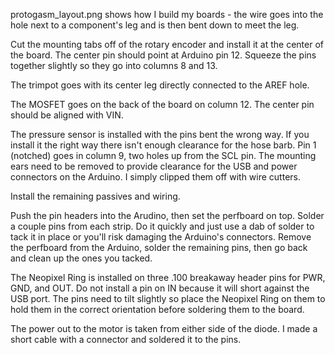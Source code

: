 protogasm_layout.png shows how I build my boards - the wire goes into the hole
next to a component's leg and is then bent down to meet the leg.

Cut the mounting tabs off of the rotary encoder and install it at the center of
the board.  The center pin should point at Arduino pin 12.  Squeeze the pins
together slightly so they go into columns 8 and 13.

The trimpot goes with its center leg directly connected to the AREF hole.

The MOSFET goes on the back of the board on column 12.  The center pin should be
aligned with VIN.

The pressure sensor is installed with the pins bent the wrong way.  If you
install it the right way there isn't enough clearance for the hose barb.  Pin 1
(notched) goes in column 9, two holes up from the SCL pin.  The mounting ears
need to be removed to provide clearance for the USB and power connectors on the
Arduino.  I simply clipped them off with wire cutters.

Install the remaining passives and wiring.

Push the pin headers into the Arudino, then set the perfboard on top.  Solder a
couple pins from each strip.  Do it quickly and just use a dab of solder to tack
it in place or you'll risk damaging the Arduino's connectors.  Remove the
perfboard from the Arduino, solder the remaining pins, then go back and clean up
the ones you tacked.

The Neopixel Ring is installed on three .100 breakaway header pins for PWR, GND,
and OUT.  Do not install a pin on IN because it will short against the USB port.
The pins need to tilt slightly so place the Neopixel Ring on them to hold them
in the correct orientation before soldering them to the board.

The power out to the motor is taken from either side of the diode.  I made a
short cable with a connector and soldered it to the pins.

